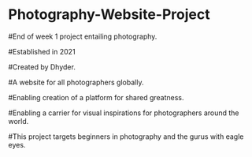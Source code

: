 # Photography-Website-Project

#End of week 1 project entailing photography.

#Established in 2021

#Created by Dhyder.

#A website for all photographers globally.

#Enabling creation of a platform for shared greatness.

#Enabling a carrier for visual inspirations for photographers around the world.

#This project targets beginners in photography and the gurus with eagle eyes.


